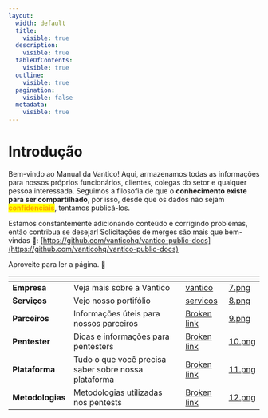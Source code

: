 ```yaml
---
layout:
  width: default
  title:
    visible: true
  description:
    visible: true
  tableOfContents:
    visible: true
  outline:
    visible: true
  pagination:
    visible: false
  metadata:
    visible: true
---
```


# Introdução

Bem-vindo ao Manual da Vantico! Aqui, armazenamos todas as informações para nossos próprios funcionários, clientes, colegas do setor e qualquer pessoa interessada. Seguimos a filosofia de que o **conhecimento existe para ser compartilhado**, por isso, desde que os dados não sejam <mark style="color:orange;">**confidenciais**</mark>, tentamos publicá-los.

Estamos constantemente adicionando conteúdo e corrigindo problemas, então contribua se desejar! Solicitações de merges são mais que bem-vindas 🙏: [https://github.com/vanticohq/vantico-public-docs](https://github.com/vanticohq/vantico-public-docs)

Aproveite para ler a página. 🙂



<table data-view="cards"><thead><tr><th></th><th></th><th data-hidden data-card-target data-type="content-ref"></th><th data-hidden data-card-cover data-type="files"></th></tr></thead><tbody><tr><td><strong>Empresa</strong></td><td>Veja mais sobre a Vantico</td><td><a href="empresa/vantico/">vantico</a></td><td><a href=".gitbook/assets/7.png">7.png</a></td></tr><tr><td><strong>Serviços</strong></td><td>Vejo nosso portifólio</td><td><a href="servicos/">servicos</a></td><td><a href=".gitbook/assets/8.png">8.png</a></td></tr><tr><td><strong>Parceiros</strong></td><td>Informações úteis para nossos parceiros</td><td><a href="broken-reference">Broken link</a></td><td><a href=".gitbook/assets/9.png">9.png</a></td></tr><tr><td><strong>Pentester</strong></td><td>Dicas e informações para pentesters</td><td><a href="broken-reference">Broken link</a></td><td><a href=".gitbook/assets/10.png">10.png</a></td></tr><tr><td><strong>Plataforma</strong></td><td>Tudo o que você precisa saber sobre nossa plataforma</td><td><a href="broken-reference">Broken link</a></td><td><a href=".gitbook/assets/11.png">11.png</a></td></tr><tr><td><strong>Metodologias</strong></td><td>Metodologias utilizadas nos pentests</td><td><a href="broken-reference">Broken link</a></td><td><a href=".gitbook/assets/12.png">12.png</a></td></tr></tbody></table>
